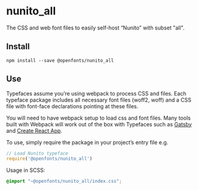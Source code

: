 
# nunito_all

The CSS and web font files to easily self-host “Nunito” with subset "all".

## Install

`npm install --save @openfonts/nunito_all`

## Use

Typefaces assume you’re using webpack to process CSS and files. Each typeface
package includes all necessary font files (woff2, woff) and a CSS file with
font-face declarations pointing at these files.

You will need to have webpack setup to load css and font files. Many tools built
with Webpack will work out of the box with Typefaces such as [Gatsby](https://github.com/gatsbyjs/gatsby)
and [Create React App](https://github.com/facebookincubator/create-react-app).

To use, simply require the package in your project’s entry file e.g.

```javascript
// Load Nunito typeface
require('@openfonts/nunito_all')
```

Usage in SCSS:
```scss
@import "~@openfonts/nunito_all/index.css";
```
